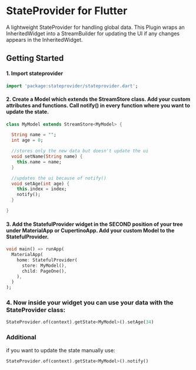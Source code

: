 # StateProvider for Flutter

A lightweight StateProvider for handling global data. This Plugin wraps an InheritedWidget into a StreamBuilder for updating the UI if any changes appears in the InheritedWidget.

## Getting Started


#### 1. Import stateprovider

```dart 
import 'package:stateprovider/stateprovider.dart';
```


#### 2. Create a Model which extends the StreamStore class. Add your custom attributes and functions. Call notify() in every function where you want to update the state.

```dart
class MyModel extends StreamStore<MyModel> {

  String name = "";
  int age = 0; 

  //stores only the new data but doesn't update the ui
  void setName(String name) {
    this.name = name;
  } 

  //updates the ui because of notify()
  void setAge(int age) {
    this.index = index;
    notify();
  }

}
```


#### 3. Add the StatefulProvider widget in the SECOND position of your tree under MaterialApp or CupertinoApp. Add your custom Model to the StatefulProvider.

```dart
void main() => runApp(
  MaterialApp(
    home: StatefulProvider(
      store: MyModel(),
      child: PageOne(),
    ),
  )
);
```


### 4. Now inside your widget you can use your data with the StateProvider class:

```dart
StateProvider.of(context).getState<MyModel>().setAge(34)
```

### Additional

if you want to update the state manually use:

```dart
StateProvider.of(context).getState<MyModel>().notify()
```

